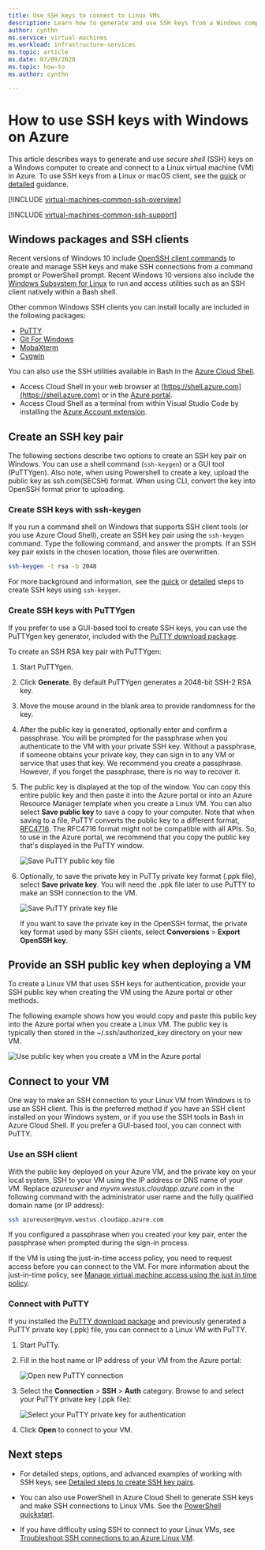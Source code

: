 ```yaml
---
title: Use SSH keys to connect to Linux VMs 
description: Learn how to generate and use SSH keys from a Windows computer to connect to a Linux virtual machine on Azure.
author: cynthn
ms.service: virtual-machines
ms.workload: infrastructure-services
ms.topic: article
ms.date: 07/09/2020
ms.topic: how-to
ms.author: cynthn

---
```

# How to use SSH keys with Windows on Azure

This article describes ways to generate and use *secure shell* (SSH) keys on a Windows computer to create and connect to a Linux virtual machine (VM) in Azure. To use SSH keys from a Linux or macOS client, see the [quick](mac-create-ssh-keys.md) or [detailed](create-ssh-keys-detailed.md) guidance.

[!INCLUDE [virtual-machines-common-ssh-overview](../../../includes/virtual-machines-common-ssh-overview.md)]

[!INCLUDE [virtual-machines-common-ssh-support](../../../includes/virtual-machines-common-ssh-support.md)]

## Windows packages and SSH clients

Recent versions of Windows 10 include [OpenSSH client commands](https://blogs.msdn.microsoft.com/commandline/2018/03/07/windows10v1803/) to create and manage SSH keys and make SSH connections from a command prompt or PowerShell prompt. Recent Windows 10 versions also include the [Windows Subsystem for Linux](https://docs.microsoft.com/windows/wsl/about) to run and access utilities such as an SSH client natively within a Bash shell. 

Other common Windows SSH clients you can install locally are included in the following packages:

* [PuTTY](https://www.chiark.greenend.org.uk/~sgtatham/putty/)
* [Git For Windows](https://git-for-windows.github.io/)
* [MobaXterm](https://mobaxterm.mobatek.net/)
* [Cygwin](https://cygwin.com/)

You can also use the SSH utilities available in Bash in the [Azure Cloud Shell](../../cloud-shell/overview.md). 

* Access Cloud Shell in your web browser at [https://shell.azure.com](https://shell.azure.com) or in the [Azure portal](https://portal.azure.com). 
* Access Cloud Shell as a terminal from within Visual Studio Code by installing the [Azure Account extension](https://marketplace.visualstudio.com/items?itemName=ms-vscode.azure-account).

## Create an SSH key pair
The following sections describe two options to create an SSH key pair on Windows. You can use a shell command (`ssh-keygen`) or a GUI tool (PuTTYgen). Also note, when using Powershell to create a key, upload the public key as ssh.com(SECSH) format. When using CLI, convert the key into OpenSSH format prior to uploading. 

### Create SSH keys with ssh-keygen

If you run a command shell on Windows that supports SSH client tools (or you use Azure Cloud Shell), create an SSH key pair using the `ssh-keygen` command. Type the following command, and answer the prompts. If an SSH key pair exists in the chosen location, those files are overwritten. 

```bash
ssh-keygen -t rsa -b 2048
```

For more background and information, see the [quick](mac-create-ssh-keys.md) or [detailed](create-ssh-keys-detailed.md) steps to create SSH keys using `ssh-keygen`.

### Create SSH keys with PuTTYgen

If you prefer to use a GUI-based tool to create SSH keys, you can use the PuTTYgen key generator, included with the [PuTTY download package](https://www.chiark.greenend.org.uk/~sgtatham/putty/download.html). 

To create an SSH RSA key pair with PuTTYgen:

1. Start PuTTYgen.

2. Click **Generate**. By default PuTTYgen generates a 2048-bit SSH-2 RSA key.

3. Move the mouse around in the blank area to provide randomness for the key.

4. After the public key is generated, optionally enter and confirm a passphrase. You will be prompted for the passphrase when you authenticate to the VM with your private SSH key. Without a passphrase, if someone obtains your private key, they can sign in to any VM or service that uses that key. We recommend you create a passphrase. However, if you forget the passphrase, there is no way to recover it.

5. The public key is displayed at the top of the window. You can copy this entire public key and then paste it into the Azure portal or into an Azure Resource Manager template when you create a Linux VM. You can also select **Save public key** to save a copy to your computer. Note that when saving to a file, PuTTY converts the public key to a different format, [RFC4716](https://tools.ietf.org/html/rfc4716). The RFC4716 format might not be compatible with all APIs. So, to use in the Azure portal, we recommend that you copy the public key that's displayed in the PuTTY window.

    ![Save PuTTY public key file](./media/ssh-from-windows/save-public-key.png)

6. Optionally, to save the private key in PuTTy private key format (.ppk file), select **Save private key**. You will need the .ppk file later to use PuTTY to make an SSH connection to the VM.

    ![Save PuTTY private key file](./media/ssh-from-windows/save-ppk-file.png)

    If you want to save the private key in the OpenSSH format, the private key format used by many SSH clients, select **Conversions** > **Export OpenSSH key**.

## Provide an SSH public key when deploying a VM

To create a Linux VM that uses SSH keys for authentication, provide your SSH public key when creating the VM using the Azure portal or other methods.

The following example shows how you would copy and paste this public key into the Azure portal when you create a Linux VM. The public key is typically then stored in the ~/.ssh/authorized_key directory on your new VM.

   ![Use public key when you create a VM in the Azure portal](./media/ssh-from-windows/use-public-key-azure-portal.png)


## Connect to your VM

One way to make an SSH connection to your Linux VM from Windows is to use an SSH client. This is the preferred method if you have an SSH client installed on your Windows system, or if you use the SSH tools in Bash in Azure Cloud Shell. If you prefer a GUI-based tool, you can connect with PuTTY.  

### Use an SSH client
With the public key deployed on your Azure VM, and the private key on your local system, SSH to your VM using the IP address or DNS name of your VM. Replace *azureuser* and *myvm.westus.cloudapp.azure.com* in the following command with the administrator user name and the fully qualified domain name (or IP address):

```bash
ssh azureuser@myvm.westus.cloudapp.azure.com
```

If you configured a passphrase when you created your key pair, enter the passphrase when prompted during the sign-in process.

If the VM is using the just-in-time access policy, you need to request access before you can connect to the VM. For more information about the just-in-time policy, see [Manage virtual machine access using the just in time policy](../../security-center/security-center-just-in-time.md).

### Connect with PuTTY

If you installed the [PuTTY download package](https://www.chiark.greenend.org.uk/~sgtatham/putty/download.html) and previously generated a PuTTY private key (.ppk) file, you can connect to a Linux VM with PuTTY.

1. Start PuTTy.

2. Fill in the host name or IP address of your VM from the Azure portal:

    ![Open new PuTTY connection](./media/ssh-from-windows/putty-new-connection.png)

3. Select the **Connection** > **SSH** > **Auth** category. Browse to and select your PuTTY private key (.ppk file):

    ![Select your PuTTY private key for authentication](./media/ssh-from-windows/putty-auth-dialog.png)

4. Click **Open** to connect to your VM.

## Next steps

* For detailed steps, options, and advanced examples of working with SSH keys, see [Detailed steps to create SSH key pairs](create-ssh-keys-detailed.md).

* You can also use PowerShell in Azure Cloud Shell to generate SSH keys and make SSH connections to Linux VMs. See the [PowerShell quickstart](../../cloud-shell/quickstart-powershell.md#ssh).

* If you have difficulty using SSH to connect to your Linux VMs, see [Troubleshoot SSH connections to an Azure Linux VM](../troubleshooting/troubleshoot-ssh-connection.md?toc=/azure/virtual-machines/linux/toc.json).
